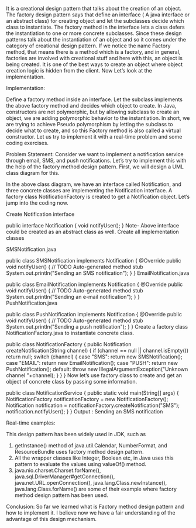 It is a creational design pattern that talks about the creation of an object. The factory design pattern says that define an interface ( A java interface or an abstract class) for creating object and let the subclasses decide which class to instantiate. The factory method in the interface lets a class defers the instantiation to one or more concrete subclasses. Since these design patterns talk about the instantiation of an object and so it comes under the category of creational design pattern. If we notice the name Factory method, that means there is a method which is a factory, and in general, factories are involved with creational stuff and here with this, an object is being created. It is one of the best ways to create an object where object creation logic is hidden from the client. Now Let’s look at the implementation.

Implementation: 

Define a factory method inside an interface. 
Let the subclass implements the above factory method and decides which object to create. 
In Java, constructors are not polymorphic, but by allowing subclass to create an object, we are adding polymorphic behavior to the instantiation. In short, we are trying to achieve Pseudo polymorphism by letting the subclass to decide what to create, and so this Factory method is also called a virtual constructor. 
Let us try to implement it with a real-time problem and some coding exercises. 

Problem Statement: Consider we want to implement a notification service through email, SMS, and push notifications. Let’s try to implement this with the help of the factory method design pattern. First, we will design a UML class diagram for this. 



In the above class diagram, we have an interface called Notification, and three concrete classes are implementing the Notification interface. A factory class NotificationFactory is created to get a Notification object. Let’s jump into the coding now. 

Create Notification interface 


public interface Notification {
    void notifyUser();
}
Note- Above interface could be created as an abstract class as well. 
Create all implementation classes 

SMSNotification.java

public class SMSNotification implements Notification {
    @Override
    public void notifyUser()
    {
        // TODO Auto-generated method stub
        System.out.println("Sending an SMS notification");
    }
}
EmailNotification.java

public class EmailNotification implements Notification {
    @Override
    public void notifyUser()
    {
        // TODO Auto-generated method stub
        System.out.println("Sending an e-mail notification");
    }
}
PushNotification.java

public class PushNotification implements Notification { 
    @Override
    public void notifyUser()
    {
        // TODO Auto-generated method stub
        System.out.println("Sending a push notification");
    }
}
Create a factory class NotificationFactory.java to instantiate concrete class. 


public class NotificationFactory {
    public Notification createNotification(String channel)
    {
        if (channel == null || channel.isEmpty())
            return null;
        switch (channel) {
        case "SMS":
            return new SMSNotification();
        case "EMAIL":
            return new EmailNotification();
        case "PUSH":
            return new PushNotification();
        default:
            throw new IllegalArgumentException("Unknown channel "+channel);
        }
    }
}
Now let’s use factory class to create and get an object of concrete class by passing some information. 


public class NotificationService {
    public static void main(String[] args)
    {
        NotificationFactory notificationFactory = new NotificationFactory();
        Notification notification = notificationFactory.createNotification("SMS");
        notification.notifyUser();
    }
}
Output : Sending an SMS notification


Real-time examples:

This design pattern has been widely used in JDK, such as 

1. getInstance() method of java.util.Calendar, NumberFormat, and ResourceBundle uses factory method design pattern. 
2. All the wrapper classes like Integer, Boolean etc, in Java uses this pattern to evaluate the values using valueOf() method. 
3. java.nio.charset.Charset.forName(), java.sql.DriverManager#getConnection(), java.net.URL.openConnection(), java.lang.Class.newInstance(), java.lang.Class.forName() are some of their example where factory method design pattern has been used.

Conclusion: So far we learned what is Factory method design pattern and how to implement it. I believe now we have a fair understanding of the advantage of this design mechanism.
